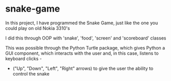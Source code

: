 # snake-game
In this project, I have programmed the Snake Game, just like the one you could play on old Nokia 3310's

I did this through OOP with 'snake', 'food', 'screen' and 'scoreboard' classes

This was possible through the Python Turtle package, which gives Python a GUI component, which interacts with the user and, in this case, listens to keyboard clicks -
- ("Up", "Down", "Left", "Right" arrows) to give the user the ability to control the snake
